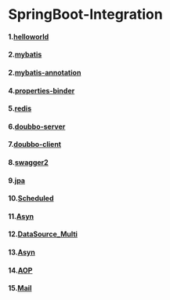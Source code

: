 # SpringBoot-Integration

#### 1.[helloworld](https://github.com/My1iJ3oe6s/SpringBoot-Integration/tree/master/SpringBoot_HelloWorld)
#### 2.[mybatis](https://github.com/My1iJ3oe6s/SpringBoot-Integration/tree/master/SpringBoot_Mybatis)
#### 2.[mybatis-annotation](https://github.com/My1iJ3oe6s/SpringBoot-Integration/tree/master/SpringBoot_Mybatis_Annotation)
#### 4.[properties-binder](https://github.com/My1iJ3oe6s/SpringBoot-Integration/tree/master/SpringBoot_Properties_Binder)
#### 5.[redis](https://github.com/My1iJ3oe6s/SpringBoot-Integration/tree/master/SpringBoot_Redis)
#### 6.[doubbo-server](https://github.com/My1iJ3oe6s/SpringBoot-Integration/tree/master/SpringBoot_Dubbo_Server)
#### 7.[doubbo-client](https://github.com/My1iJ3oe6s/SpringBoot-Integration/tree/master/SpringBoot_Doubbo_Client)
#### 8.[swagger2](https://github.com/My1iJ3oe6s/SpringBoot-Integration/tree/master/SpringBoot_Swagger2)
#### 9.[jpa](https://github.com/My1iJ3oe6s/SpringBoot-Integration/tree/master/SpringBoot_JPA)
#### 10.[Scheduled](https://github.com/My1iJ3oe6s/SpringBoot-Integration/tree/master/SpringBoot_Scheduled)
#### 11.[Asyn](https://github.com/My1iJ3oe6s/SpringBoot-Integration/tree/master/SpringBoot_Asyn)
#### 12.[DataSource_Multi](https://github.com/My1iJ3oe6s/SpringBoot-Integration/tree/master/SpringBoot_DataSource_Multi)
#### 13.[Asyn](https://github.com/My1iJ3oe6s/SpringBoot-Integration/tree/master/SpringBoot_Log4j)
#### 14.[AOP](https://github.com/My1iJ3oe6s/SpringBoot-Integration/tree/master/SpringBoot_AOP)
#### 15.[Mail](https://github.com/My1iJ3oe6s/SpringBoot-Integration/tree/master/SpringBoot_Mail)
